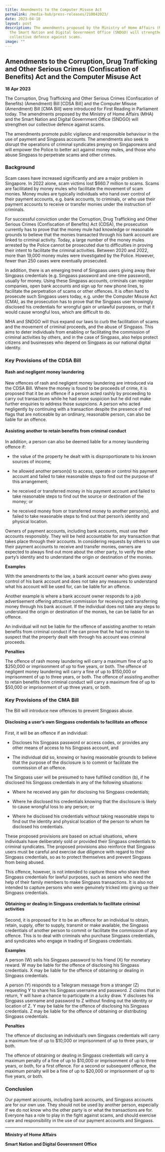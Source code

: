 ```yaml
---
title: Amendments to the Computer Misuse Act
permalink: /media-hub/press-releases/218042023/
date: 2023-04-18
layout: post
description: The amendments proposed by the Ministry of Home Affairs (MHA) and
  the Smart Nation and Digital Government Office (SNDGO) will strengthen our
  collective defence against scams.
image: ""
---
```

## Amendments to the Corruption, Drug Trafficking and Other Serious Crimes (Confiscation of Benefits) Act and the Computer Misuse Act

**18 Apr 2023**

The Corruption, Drug Trafficking and Other Serious Crimes (Confiscation of Benefits) (Amendment) Bill \[CDSA Bill\] and the Computer Misuse (Amendment) Bill \[CMA Bill\] were introduced for First Reading in Parliament today. The amendments proposed by the Ministry of Home Affairs (MHA) and the Smart Nation and Digital Government Office (SNDGO) will strengthen our collective defence against scams.  
  
The amendments promote public vigilance and responsible behaviour in the use of payment and Singpass accounts. The amendments also seek to disrupt the operations of criminal syndicates preying on Singaporeans and will empower the Police to better act against money mules, and those who abuse Singpass to perpetrate scams and other crimes.  
  
### Background  
  
Scam cases have increased significantly and are a major problem in Singapore. In 2022 alone, scam victims lost $660.7 million to scams. Scams are facilitated by money mules who facilitate the movement of scam monies. Money mules are typically individuals who hand over control of their payment accounts, e.g. bank accounts, to criminals, or who use their payment accounts to receive or transfer monies under the instruction of criminals.  
  
For successful conviction under the Corruption, Drug Trafficking and Other Serious Crimes (Confiscation of Benefits) Act (CDSA), the prosecution currently has to prove that the money mule had knowledge or reasonable grounds to believe that the monies transacted through his bank account are linked to criminal activity. Today, a large number of the money mules arrested by the Police cannot be prosecuted due to difficulties in proving their intent to facilitate the criminal activities. Between 2020 and 2022, more than 19,000 money mules were investigated by the Police. However, fewer than 250 cases were eventually prosecuted.  
  
In addition, there is an emerging trend of Singpass users giving away their Singpass credentials (e.g. Singpass password and one-time password), usually for money. Using these Singpass accounts, criminals can register companies, open bank accounts and sign up for new phone lines, to facilitate the perpetration of scams or other offences. It is often hard to prosecute such Singpass users today, e.g. under the Computer Misuse Act (CMA), as the prosecution has to prove that the Singpass user knowingly disclosed his credentials for wrongful gain or unlawful purposes, or that it would cause wrongful loss, which are difficult to do.  
  
MHA and SNDGO will thus expand our laws to curb the facilitation of scams and the movement of criminal proceeds, and the abuse of Singpass. This aims to deter individuals from enabling or facilitating the commission of criminal activities by others, and in the case of Singpass, also helps protect citizens and businesses who depend on Singpass as our national digital identity.  
  
### Key Provisions of the CDSA Bill  
  
#### Rash and negligent money laundering  
  
New offences of rash and negligent money laundering are introduced via the CDSA Bill. Where the money is found to be proceeds of crime, it is proposed that it be an offence if a person acted rashly by proceeding to carry out transactions while he had some suspicion but he did not make further enquiries to address those suspicions. A person who acted negligently by continuing with a transaction despite the presence of red flags that are noticeable by an ordinary, reasonable person, can also be liable for an offence.  
  
#### Assisting another to retain benefits from criminal conduct  
  
In addition, a person can also be deemed liable for a money laundering offence if:

* the value of the property he dealt with is disproportionate to his known sources of income;

* he allowed another person(s) to access, operate or control his payment account and failed to take reasonable steps to find out the purpose of this arrangement;

* he received or transferred money in his payment account and failed to take reasonable steps to find out the source or destination of the money; or

* he received money from or transferred money to another person(s), and failed to take reasonable steps to find out that person’s identity and physical location.
 
Owners of payment accounts, including bank accounts, must use their accounts responsibly. They will be held accountable for any transaction that takes place through their accounts. In considering requests by others to use their payment accounts to receive and transfer monies, owners are expected to always find out more about the other party, to verify the other party’s identity and to understand the origin or destination of the monies.  
  
**Examples**

With the amendments to the law, a bank account owner who gives away control of his bank account and does not take any measures to understand what his account will be used for, can be liable for an offence.  
  
Another example is where a bank account owner responds to a job advertisement offering attractive commission for receiving and transferring money through his bank account. If the individual does not take any steps to understand the origin or destination of the monies, he can be liable for an offence.  
  
An individual will not be liable for the offence of assisting another to retain benefits from criminal conduct if he can prove that he had no reason to suspect that the property dealt with through his account was criminal proceeds.  
  
**Penalties**
  
The offence of rash money laundering will carry a maximum fine of up to $250,000 or imprisonment of up to five years, or both. The offence of negligent money laundering will carry a fine of up to $150,000 or imprisonment of up to three years, or both. The offence of assisting another to retain benefits from criminal conduct will carry a maximum fine of up to $50,000 or imprisonment of up three years, or both.  
  
### Key Provisions of the CMA Bill  
  
The Bill will introduce new offences to prevent Singpass abuse.  
  
#### Disclosing a user’s own Singpass credentials to facilitate an offence  
  
First, it will be an offence if an individual:  
  
* Discloses his Singpass password or access codes, or provides any other means of access to his Singpass account, and

* The individual did so, knowing or having reasonable grounds to believe that the purpose of the disclosure is to commit or facilitate the commission of an offence. 
 
The Singpass user will be presumed to have fulfilled condition (b), if he disclosed his Singpass credentials in any of the following situations:

* Where he received any gain for disclosing his Singpass credentials;

* Where he disclosed his credentials knowing that the disclosure is likely to cause wrongful loss to any person; or

* Where he disclosed his credentials without taking reasonable steps to find out the identity and physical location of the person to whom he disclosed his credentials.  
  
These proposed provisions are based on actual situations, where individuals have deliberately sold or provided their Singpass credentials to criminal syndicates. The proposed provisions also reinforce that Singpass users must be careful and exercise due diligence with regard to their Singpass credentials, so as to protect themselves and prevent Singpass from being abused.  
  
This offence, however, is not intended to capture those who share their Singpass credentials for lawful purposes, such as seniors who need the help of their family members to make Singpass transactions. It is also not intended to capture persons who were genuinely tricked into giving up their Singpass credentials.  
  
#### Obtaining or dealing in Singpass credentials to facilitate criminal activities  
  
Second, it is proposed for it to be an offence for an individual to obtain, retain, supply, offer to supply, transmit or make available, the Singpass credentials of another person to commit or facilitate the commission of any offence. This is to deal with criminals who purchase Singpass credentials, and syndicates who engage in trading of Singpass credentials.  
  
**Examples**
  
A person (W) sells his Singpass password to his friend (X) for monetary reward. W may be liable for the offence of disclosing his Singpass credentials. X may be liable for the offence of obtaining or dealing in Singpass credentials.  
  
A person (Y) responds to a Telegram message from a stranger (Z) requesting Y to share his Singpass username and password. Z claims that in return, Y will have a chance to participate in a lucky draw. Y discloses his Singpass username and password to Z without finding out the identity or location of Z. Y may be liable for the offence of disclosing his Singpass credentials. Z may be liable for the offence of obtaining or distributing Singpass credentials.  
  
**Penalties**  
  
The offence of disclosing an individual’s own Singpass credentials will carry a maximum fine of up to $10,000 or imprisonment of up to three years, or both.  
  
The offence of obtaining or dealing in Singpass credentials will carry a maximum penalty of a fine of up to $10,000 or imprisonment of up to three years, or both, for a first offence. For a second or subsequent offence, the maximum penalty will be a fine of up to $20,000 or imprisonment of up to five years, or both.  
  
### Conclusion  
  
Our payment accounts, including bank accounts, and Singpass accounts are for our own use. They should not be used by another person, especially if we do not know who the other party is or what the transactions are for. Everyone has a role to play in the fight against scams, and should exercise care and responsibility in the use of our payment accounts and Singpass.

_______

**Ministry of Home Affairs**

**Smart Nation and Digital Government Office**